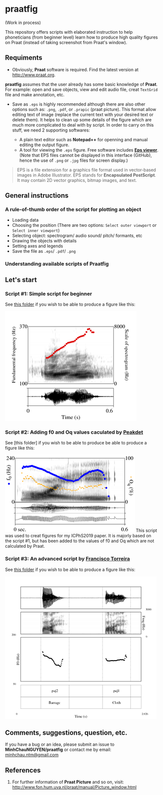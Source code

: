# praatfig
(Work in process)

This repository offers scripts with elaborated instruction to help phoneticians (from beginner level) learn how to produce high quality figures on Praat (instead of taking screenshot from Praat's window). 

## Requiments
- Obviously, **Praat** software is required. Find the latest version at http://www.praat.org. 

**praatfig** assumes that the user already has some basic knowledge of **Praat**. For example: open and save objects, view and edit audio file, creat `TextGrid` file and make annotation, etc.

- Save as `.eps` is highly recommended although there are also other options such as:  `.png`, `.pdf`, or `.prapic` (praat picture). This format allow editing text of image (replace the current text with your desired text or delete them). It helps to clean up some details of the figure which are much more complicated to deal with by script. In order to carry on this stuff, we need 2 supporting softwares: 

  - A plain text editor such as **Notepad++** for openning and manual editing the output figure.
  - A tool for viewing the `.eps` figure. Free software includes [**Eps viewer**](https://epsviewer.org/). (Note that EPS files cannot be displayed in this interface (GitHub), hence the use of `.png` or `.jpg` files for screen display.)

> EPS is a file extension for a graphics file format used in vector-based images in Adobe Illustrator. EPS stands for 
**Encapsulated PostScript**. It may contain 2D vector graphics, bitmap images, and text. 


## General instructions

### A rule-of-thumb order of the script for plotting an object 
- Loading data
- Choosing the position (There are two options: `Select outer viewport` or `Select inner viewport`) 
- Selecting object: spectrogram/ audio sound/ pitch/ formants, etc
- Drawing the objects with details
- Setting axes and legends
- Save the file as `.eps`/ `.pdf`/ `.png`

### Understanding available scripts of **Praatfig** 



## Let's start

### Script #1: Simple script for beginner 
See [this folder](https://github.com/MinhChauNGUYEN/praatfig/tree/master/Script1_Beginner) if you wish to be able to produce a figure like this:

 <img src="praatfig1.png">


### Script #2: Adding f0 and Oq values caculated by [Peakdet](https://github.com/alexis-michaud/egg/tree/master/peakdet_inter)
See [this folder] if you wish to be able to produce be able to produce a figure like this:

 <img src="praatfig2.png">
 This script was used to creat figures for my ICPhS2019 paper. It is majorly based on the script #1, but has been added to the values of f0 and Oq which are not calculated by Praat. 

### Script #3: An advanced script by [Francisco Torreira](http://cgussenhoven.ruhosting.nl/wordpress/wp-content/uploads/2018/01/byCourtesy_Francisco_Torreira.txt)
See [this folder](https://github.com/MinhChauNGUYEN/praatfig/tree/master/Script3_DrawObjects_byFranciscoTorreira) if you wish to be able to produce a figure like this:

 <img src="praatfig3.png">


## Comments, suggestions, question, etc.
If you have a bug or an idea, please submit an issue to **MinhChauNGUYEN/praatfig** or contact me by email: minhchau.ntm@gmail.com 

## References
1. For further information of **Praat Picture** and so on, visit: http://www.fon.hum.uva.nl/praat/manual/Picture_window.html
